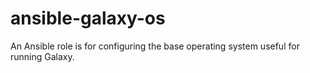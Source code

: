 # ansible-galaxy-os
An Ansible role is for configuring the base operating system useful for running Galaxy.
